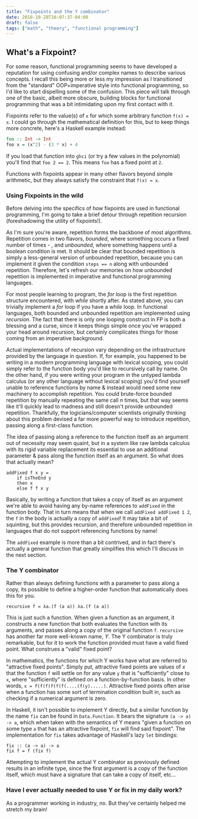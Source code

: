 ```yaml
---
title: "Fixpoints and the Y combinator"
date: 2018-10-28T16:07:37-04:00
draft: false
tags: ["math", "theory", "functional programming"]
---
```


## What's a Fixpoint?
For some reason, functional programming seems to have developed a reputation for using confusing and/or complex names to describe various concepts.
I recall this being more or less my impression as I transitioned from the "standard" OOP+imperative style into functional programming, so I'd like to start dispelling some of the confusion.
This piece will talk through one of the basic, albeit more obscure, building blocks for functional programming that was a bit intimidating upon my first contact with it.

Fixpoints refer to the value(s) of `x` for which some arbitrary function `f(x) = x`.
I could go through the mathematical definition for this, but to keep things more concrete, here's a Haskell example instead:
```haskell
foo :: Int -> Int
foo x = (x^2) - (3 * x) + 4
```
If you load that function into `ghci` (or try a few values in the polynomial) you'll find that `foo 2 == 2`.
This means `foo` has a fixed point at `2`.

Functions with fixpoints appear in many other flavors beyond simple arithmetic, but they always satisfy the constraint that `f(x) = x`.

### Using Fixpoints in the wild
Before delving into the specifics of how fixpoints are used in functional programming, I'm going to take a brief detour through repetition recursion (foreshadowing the utility of fixpoints!).

As I'm sure you're aware, repetition forms the backbone of most algorithms.
Repetition comes in two flavors, _bounded_, where something occurs a fixed number of times - , and _unbounded_, where something happens until a boolean condition is met.
It should be clear that bounded repetition is simply a less-general version of unbounded repetition, because you can implement it given the condition `steps == n` along with unbounded repetition.
Therefore, let's refresh our memories on how unbounded repetition is implemented in imperative and functional programming languages.

For most people learning to program, the _for_ loop is the first repetition structure encountered, with _while_ shortly after.
As stated above, you can trivially implement a _for_ loop if you have a _while_ loop.
In functional languages, both bounded and unbounded repetition are implemented using _recursion_.
The fact that there is only one looping construct in FP is both a blessing and a curse, since it keeps things simple once you've wrapped your head around recursion, but certainly complicates things for those coming from an imperative background.

Actual implementations of recursion vary depending on the infrastructure provided by the language in question.
If, for example, you happened to be writing in a modern programming language with lexical scoping, you could simply refer to the function body you'd like to recursively call by name.
On the other hand, if you were writing your program in the untyped lambda calculus (or any other language without lexical scoping) you'd find yourself unable to reference functions by name & instead would need some new machinery to accomplish repetition.
You could brute-force bounded repetition by manually repeating the same call _n_ times, but that way seems like it'll quickly lead to madness and still doesn't provide unbounded repetition.
Thankfully, the logicians/computer scientists originally thinking about this problem devised a far more powerful way to introduce repetition, passing along a first-class function.

The idea of passing along a reference to the function itself as an argument out of necessity may seem quaint, but in a system like raw lambda calculus with its rigid variable replacement its essential to use an additional parameter & pass along the function itself as an argument.
So what does that actually mean?
```
addFixed f x y =
    if isTheEnd y
    then x
    else f f x y
```
Basically, by writing a function that takes a copy of itself as an argument we're able to avoid having any by-name references to `addFixed` in the function body.
That in turn means that when we call `addFixed addFixed 1 2`, the `f` in the body is actually a copy of `addFixed`!
It may take a bit of squinting, but this provides recursion, and therefore unbounded repetition in languages that do not support referencing functions by name!

The `addFixed` example is more than a bit contrived, and in fact there's actually a general function that greatly simplifies this which I'll discuss in the next section.

### The Y combinator
Rather than always defining functions with a parameter to pass along a copy, its possible to define a higher-order function that automatically does this for you.

```
recursive f = λa.(f (a a)) λa.(f (a a))
```
This is just such a function. When given a function as an argument, it constructs a new function that both evaluates the function with its arguments, and passes along a copy of the original function `f`.
`recursive` has another far more well-known name, *Y*.
The Y combinator is truly remarkable, but for it to work the function provided must have a valid fixed point.
What construes a "valid" fixed point?

In mathematics, the functions for which Y works have what are referred to "attractive fixed points".
Simply put, attractive fixed points are values of _x_ that the function `f` will settle on for any value `y` that is "sufficiently" close to `x`, where "sufficiently" is defined on a function-by-function basis.
In other words, `x = f(f(f(f(f(f(....(f(y).....)`.
Attractive fixed points often arise when a function has some sort of termination condition built in, such as checking if a numerical argument is zero.

In Haskell, it isn't possible to implement Y directly, but a similar function by the name `fix` can be found in `Data.Function`.
It bears the signature `(a -> a) -> a`, which when taken with the semantics of Y means "given a function on some type `a` that has an attractive fixpoint, `fix` will find said fixpoint".
The implementation for `fix` takes advantage of Haskell's lazy `let` bindings:
```
fix :: (a -> a) -> a
fix f = f (fix f)
```
Attempting to implement the actual Y combinator as previously defined results in an infinite type, since the first argument is a copy of the function itself, which must have a signature that can take a copy of itself, etc...

### Have I ever actually needed to use Y or fix in my daily work?
As a programmer working in industry, no. But they've certainly helped me stretch my brain!
